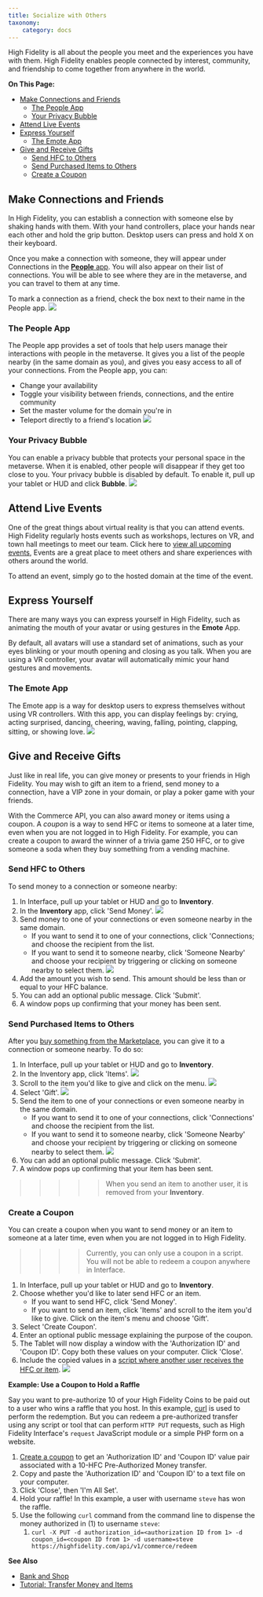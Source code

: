 ```yaml
---
title: Socialize with Others
taxonomy:
    category: docs 
---
```

High Fidelity is all about the people you meet and the experiences you have with them. High Fidelity enables people connected by interest, community, and friendship to come together from anywhere in the world.

**On This Page:**
* [Make Connections and Friends](#make-connections-and-friends)
	* [The People App](#the-people-app)
	* [Your Privacy Bubble](#your-privacy-bubble)
* [Attend Live Events](#attend-live-events)
* [Express Yourself](#express-yourself)
	* [The Emote App](#the-emote-app)
* [Give and Receive Gifts](#give-and-receive-gifts)
	* [Send HFC to Others](#send-hfc-to-others)
	* [Send Purchased Items to Others](#send-purchased-items-to-others)
	* [Create a Coupon](#create-a-coupon)

## Make Connections and Friends

In High Fidelity, you can establish a connection with someone else by shaking hands with them. With your hand controllers, place your hands near each other and hold the grip button. Desktop users can press and hold <kbd class="keyboard">X</kbd> on their keyboard. 

Once you make a connection with someone, they will appear under Connections in the [**People** app](#the-people-app). You will also appear on their list of connections. You will be able to see where they are in the metaverse, and you can travel to them at any time. 

To mark a connection as a friend, check the box next to their name in the People app. ![](make-connection.png)

### The People App

The People app provides a set of tools that help users manage their interactions with people in the metaverse. It gives you a list of the people nearby (in the same domain as you), and gives you easy access to all of your connections. From the People app, you can: 

* Change your availability
* Toggle your visibility between friends, connections, and the entire community
* Set the master volume for the domain you're in
* Teleport directly to a friend's location
![](people-nearby.png)

### Your Privacy Bubble

You can enable a privacy bubble that protects your personal space in the metaverse. When it is enabled, other people will disappear if they get too close to you. Your privacy bubble is disabled by default. To enable it, pull up your tablet or HUD and click **Bubble**.
![](privacy-bubble.png)

## Attend Live Events

One of the great things about virtual reality is that you can attend events. High Fidelity regularly hosts events such as workshops, lectures on VR, and town hall meetings to meet our team. Click here to [view all upcoming events](https://tockify.com/hifieventscalendar/agenda), Events are a great place to meet others and share experiences with others around the world.

To attend an event, simply go to the hosted domain at the time of the event.

## Express Yourself

There are many ways you can express yourself in High Fidelity, such as animating the mouth of your avatar or using gestures in the **Emote** App. 

By default, all avatars will use a standard set of animations, such as your eyes blinking or your mouth opening and closing as you talk. When you are using a VR controller, your avatar will automatically mimic your hand gestures and movements. 

### The Emote App

The Emote app is a way for desktop users to express themselves without using VR controllers. With this app, you can display feelings by: crying, acting surprised, dancing, cheering, waving, falling, pointing, clapping, sitting, or showing love. ![](emote-app.png)

## Give and Receive Gifts

Just like in real life, you can give money or presents to your friends in High Fidelity. You may wish to gift an item to a friend, send money to a connection, have a VIP zone in your domain, or play a poker game with your friends. 

With the Commerce API, you can also award money or items using a coupon. A _coupon_ is a way to send HFC or items to someone at a later time, even when you are not logged in to High Fidelity. For example, you can create a coupon to award the winner of a trivia game 250 HFC, or to give someone a soda when they buy something from a vending machine.

### Send HFC to Others

To send money to a connection or someone nearby:
1. In Interface, pull up your tablet or HUD and go to **Inventory**.
2. In the **Inventory** app, click 'Send Money'. ![](send-money.PNG)
3. Send money to one of your connections or even someone nearby in the same domain.  
	* If you want to send it to one of your connections, click 'Connections; and choose the recipient from the list.
	* If you want to send it to someone nearby, click 'Someone Nearby' and choose your recipient by triggering or clicking on someone nearby to select them. ![](nearby.PNG)
4. Add the amount you wish to send. This amount should be less than or equal to your HFC balance. 
5. You can add an optional public message. Click 'Submit'. 
6. A window pops up confirming that your money has been sent. 

### Send Purchased Items to Others

After you [buy something from the Marketplace](../bank-and-shop#shopping-the-marketplace), you can give it to a connection or someone nearby. To do so: 
1. In Interface, pull up your tablet or HUD and go to **Inventory**.
2. In the Inventory app, click 'Items'. ![](items-tab.png)
3. Scroll to the item you'd like to give and click on the menu. ![](item-menu.png)
4. Select 'Gift'. ![](gift-item.png)
5. Send the item to one of your connections or even someone nearby in the same domain. 
	* If you want to send it to one of your connections, click 'Connections' and choose the recipient from the list.
	* If you want to send it to someone nearby, click 'Someone Nearby' and choose your recipient by triggering or clicking on someone nearby to select them. ![](nearby.PNG)
6. You can add an optional public message. Click 'Submit'. 
7. A window pops up confirming that your item has been sent.  

>>>>>When you send an item to another user, it is removed from your **Inventory**.

### Create a Coupon
You can create a coupon when you want to send money or an item to someone at a later time, even when you are not logged in to High Fidelity.  
>>>> Currently, you can only use a coupon in a script. You will not be able to redeem a coupon anywhere in Interface.

1. In Interface, pull up your tablet or HUD and go to **Inventory**.
2. Choose whether you'd like to later send HFC or an item.
	* If you want to send HFC, click 'Send Money'.
	* If you want to send an item, click 'Items' and scroll to the item you'd like to give. Click on the item's menu and choose 'Gift'.
3. Select 'Create Coupon'.
4. Enter an optional public message explaining the purpose of the coupon. 
5. The Tablet will now display a window with the 'Authorization ID' and 'Coupon ID'. Copy both these values on your computer. Click 'Close'.
6. Include the copied values in a [script where another user receives the HFC or item](../../script/transfer-hfc-tutorial).
![](create-coupon.png)

**Example: Use a Coupon to Hold a Raffle**  

Say you want to pre-authorize 10 of your High Fidelity Coins to be paid out to a user who wins a raffle that you host. In this example, [curl](https://curl.haxx.se/) is used to perform the redemption. But you can redeem a pre-authorized transfer using any script or tool that can perform `HTTP PUT` requests, such as High Fidelity Interface's `request` JavaScript module or a simple PHP form on a website.

1. [Create a coupon](#create-a-coupon) to get an 'Authorization ID' and 'Coupon ID' value pair associated with a 10-HFC Pre-Authorized Money transfer.
2. Copy and paste the 'Authorization ID' and 'Coupon ID' to a text file on your computer.
3. Click 'Close', then 'I'm All Set'.
4. Hold your raffle! In this example, a user with username `steve` has won the raffle.
5. Use the following `curl` command from the command line to dispense the money authorized in (1) to username `steve`:
   1. `curl -X PUT -d authorization_id=<authorization ID from 1> -d coupon_id=<coupon ID from 1> -d username=steve https://highfidelity.com/api/v1/commerce/redeem`

**See Also**

+ [Bank and Shop](../bank-and-shop)
+ [Tutorial: Transfer Money and Items](../../script/transfer-hfc-tutorial)
